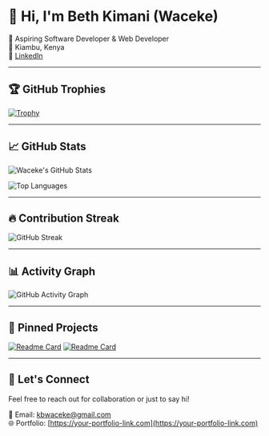 # 👋 Hi, I'm Beth Kimani (Waceke)

🎯 Aspiring Software Developer & Web Developer  
📍 Kiambu, Kenya  
🔗 [LinkedIn](https://www.linkedin.com/in/your-linkedin-profile) <!-- Replace with your actual LinkedIn URL -->

---

## 🏆 GitHub Trophies

[![Trophy](https://github-profile-trophy.vercel.app/?username=Waceke&theme=onedark&margin-w=15&margin-h=15)](https://github.com/ryo-ma/github-profile-trophy)

---

## 📈 GitHub Stats

![Waceke's GitHub Stats](https://github-readme-stats.vercel.app/api?username=Waceke&show_icons=true&theme=onedark&hide_title=true)

![Top Languages](https://github-readme-stats.vercel.app/api/top-langs/?username=Waceke&layout=compact&theme=onedark)

---

## 🔥 Contribution Streak

![GitHub Streak](https://github-readme-streak-stats.herokuapp.com/?user=Waceke&theme=onedark)

---

## 📊 Activity Graph

![GitHub Activity Graph](https://github-readme-activity-graph.cyclic.app/graph?username=Waceke&theme=github-compact)

---

## 📌 Pinned Projects

[![Readme Card](https://github-readme-stats.vercel.app/api/pin/?username=Waceke&repo=your-project-1&theme=onedark)](https://github.com/Waceke/your-project-1)
[![Readme Card](https://github-readme-stats.vercel.app/api/pin/?username=Waceke&repo=your-project-2&theme=onedark)](https://github.com/Waceke/your-project-2)

---

## 💬 Let's Connect

Feel free to reach out for collaboration or just to say hi!

📧 Email: kbwaceke@gmail.com  
🌐 Portfolio: [https://your-portfolio-link.com](https://your-portfolio-link.com) <!-- Replace with your actual portfolio URL -->
